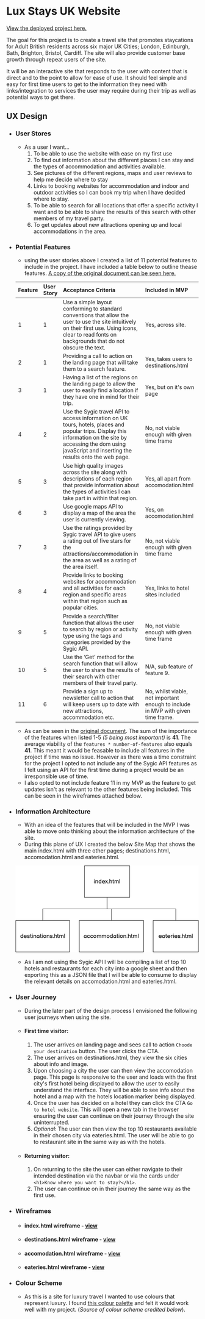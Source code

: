 # Lux Stays UK Website

[View the deployed project here.](https://tiff-c.github.io/ms2-interactive-frontend/)

The goal for this project is to create a travel site that promotes staycations for Adult British residents across six major UK Cities; London, Edinburgh, Bath, Brighton, Bristol, Cardiff. The site will also provide customer base growth through repeat users of the site.

It will be an interactive site that responds to the user with content that is direct and to the point to allow for ease of use. It should feel simple and easy for first time users to get to the information they need with links/integration to services the user may require during their trip as well as potential ways to get there. 

## UX Design

* ### User Stores

  * As a user I want... 
    1. To be able to use the website with ease on my first use
    1. To find out information about the different places I can stay and the types of accommodation and activities available.
    1. See pictures of the different regions, maps and user reviews to help me decide where to stay
    1. Links to booking websites for accommodation and indoor and outdoor activities so I can book my trip when I have decided where to stay.
    1. To be able to search for all locations that offer a specific activity I want and to be able to share the results of this search with other members of my travel party.
    1. To get updates about new attractions opening up and local accommodations in the area.

* ### Potential Features
  
  * using the user stories above I created a list of 11 potential features to include in the project. I have included a table below to outline thease features. 
  [A copy of the original document can be seen here.](https://docs.google.com/spreadsheets/d/1XYvuyTWF1FxwnLfmtv338TL2NEqvYrcvG86dHjPBN8o/edit?usp=sharing)

  Feature | User Story | Acceptance Criteria | Included in MVP
  ------- | ---------- | ------------------- | --------------
  1 | 1 | Use a simple layout conforming to standard conventions that allow the user to use the site intuitively on their first use. Using icons, clear to read fonts on backgrounds that do not obscure the text. | Yes, across site.
  2 | 1 | Providing a call to action on the landing page that will take them to a search feature. | Yes, takes users to destinations.html
  3 | 1 | Having a list of the regions on the landing page to allow the user to easily find a location if they have one in mind for their trip. | Yes, but on it's own page
  4 | 2 | Use the Sygic travel API to access information on UK tours, hotels, places and popular trips. Display this information on the site by accessing the dom using javaScript and inserting the results onto the web page. | No, not viable enough with given time frame
  5 | 3 | Use high quality images across the site along with descriptions of each region that provide information about the types of activities I can take part in within that region. | Yes, all apart from accomodation.html
  6 | 3 | Use google maps API to display a map of the area the user is currently viewing. | Yes, on accomodation.html
  7 | 3 | Use the ratings provided by Sygic travel API to give users a rating out of five stars for the attractions/accommodation in the area as well as a rating of the area itself. | No, not viable enough with given time frame
  8 | 4 | Provide links to booking websites for accommodation and all activities for each region and specific areas within that region such as popular cities. | Yes, links to hotel sites included
  9 | 5 | Provide a search/filter function that allows the user to search by region or activity type using the tags and categories provided by the Sygic API. | No, not viable enough with given time frame
  10 | 5 | Use the ‘Get’ method for the search function that will allow the user to share the results of their search with other members of their travel party. | N/A, sub feature of feature 9.
  11 | 6 | Provide a sign up to newsletter call to action that will keep users up to date with new attractions, accommodation etc. | No, whilst viable, not important enough to include in MVP with given time frame.

  * As can be seen in the [original document](https://docs.google.com/spreadsheets/d/1XYvuyTWF1FxwnLfmtv338TL2NEqvYrcvG86dHjPBN8o/edit?usp=sharing). The sum of the importance of the features when listed 1-5 *(5 being most important)* is **41**. The average viability of the `features * number-of-features` also equals **41**. This meant it would be feasable to include all features in the project if time was no issue. However as there was a time constraint for the project I opted to not include any of the Sygic API features as I felt using an API for the first time during a project would be an irresponsible use of time.
  * I also opted to not include feature 11 in my MVP as the feature to get updates isn't as relevant to the other features being included. This can be seen in the wireframes attached below.

* ### Information Architecture

  * With an idea of the features that will be included in the MVP I was able to move onto thinking about the information architecture of the site. 
  * During this plane of UX I created the below Site Map that shows the main index.html with three other pages; destinations.html, accomodation.html and eateries.html.


  ![Image of Site Map](/assets/images/site-map.png)

  * As I am not using the Sygic API I will be compiling a list of top 10 hotels and restaurants for each city into a google sheet and then exporting this as a JSON file that I will be able to consume to display the relevant details on accomodation.html and eateries.html.

* ### User Journey

  * During the later part of the design process I envisioned the following user journeys when using the site.

  * #### First time visitor:
    
    1. The user arrives on landing page and sees call to action `Choode your destination` button. The user clicks the CTA.
    1. The user arrives on destinations.html, they view the six cities about info and image.
    1. Upon choosing a city the user can then view the accomodation page. This page is responsive to the user and loads with the first city's first hotel being displayed to allow the user to easily understand the interface. They will be able to see info about the hotel and a map with the hotels location marker being displayed.
    1. Once the user has decided on a hotel they can click the CTA `Go to hotel website`. This will open a new tab in the browser ensuring the user can continue on their journey through the site uninterrupted.
    1. *Optional*: The user can then view the top 10 restaurants available in their chosen city via eateries.html. The user will be able to go to restaurant site in the same way as with the hotels.

  * #### Returning visitor:
    
    1. On returning to the site the user can either navigate to their intended destination via the navbar or via the cards under `<h1>Know where you want to stay?</h1>`. 
    1. The user can continue on in their journey the same way as the first use.

* ### Wireframes
  
  * #### index.html wireframe - [view](assets/images/index.png)
  * #### destinations.html wireframe - [view](assets/images/destinations.png)
  * #### accomodation.html wireframe - [view](assets/images/accomodation.png)
  * #### eateries.html wireframe - [view](assets/images/eateries.png)


* ### Colour Scheme
  
  * As this is a site for luxury travel I wanted to use colours that represent luxury. I found [this colour palette](https://drive.google.com/file/d/11uv4--fLZgmWbeZhUF9di_1vYKSjGIx8/view?usp=sharing) and felt it would work well with my project. (*Source of colour scheme credited below*).



